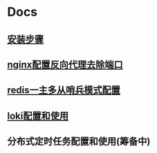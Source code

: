 <h1>Docs</h1>

## [安装步骤](https://github.com/piupuer/gin-web/blob/dev/docs/install.md)
## [nginx配置反向代理去除端口](https://github.com/piupuer/gin-web/blob/dev/docs/nginx.md)
## [redis一主多从哨兵模式配置](https://github.com/piupuer/gin-web/blob/dev/docs/redis-sentinel.md)
## [loki配置和使用](https://github.com/piupuer/gin-web/blob/dev/docs/loki.md)
## 分布式定时任务配置和使用(筹备中)

